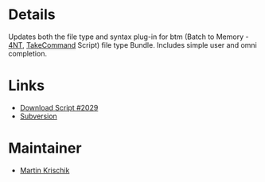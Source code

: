 # Details #

Updates both the file type and syntax plug-in for btm (Batch to Memory - [4NT](http://www.jpsoft.com/4ntdes.htm), [TakeCommand](http://www.jpsoft.com/tcmddes.htm) Script) file type Bundle. Includes simple user and omni completion.

# Links #

  * [Download Script #2029](http://www.vim.org/scripts/script.php?script_id=2029)
  * [Subversion](http://vim-scripts.googlecode.com/svn/trunk/2029%204NT%20Bundle)

# Maintainer #

  * [Martin Krischik](http://www.vim.org/account/profile.php?user_id=7818)